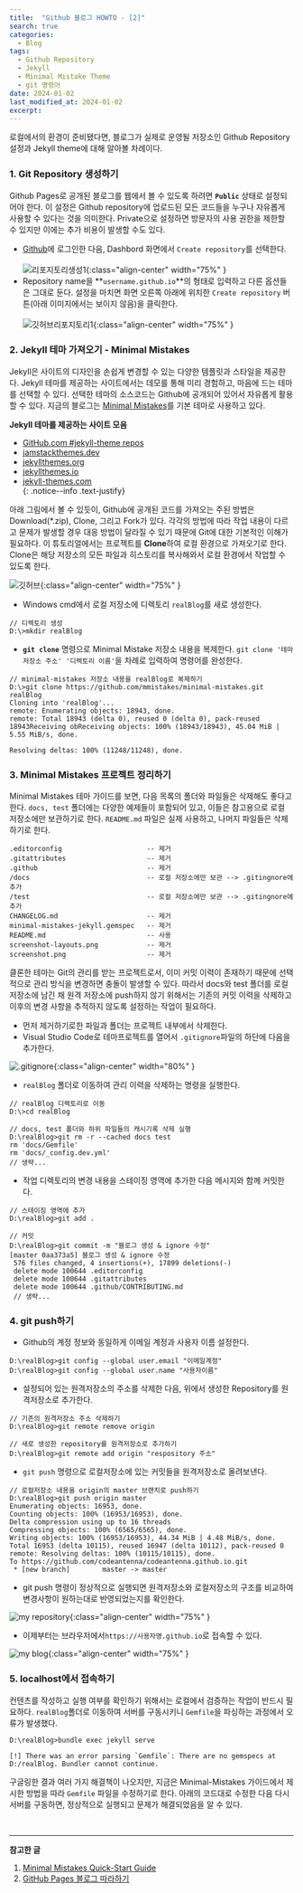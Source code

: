```yaml
---
title:  "Github 블로그 HOWTO - [2]"
search: true
categories: 
  - Blog
tags:
  - Github Repository
  - Jekyll
  - Minimal Mistake Theme
  - git 명령어
date: 2024-01-02
last_modified_at: 2024-01-02
excerpt: 
---
```

로컬에서의 환경이 준비됐다면, 블로그가 실제로 운영될 저장소인 Github Repository 설정과 Jekyll theme에 대해 알아볼 차례이다.

### 1. Git Repository 생성하기
Github Pages로 공개된 블로그를 웹에서 볼 수 있도록 하려면 **`Public`** 상태로 설정되어야 한다. 이 설정은 Github repository에 업로드된 모든 코드들을 누구나 자유롭게 사용할 수 있다는 것을 의미한다. Private으로 설정하면 방문자의 사용 권한을 제한할 수 있지만 이에는 추가 비용이 발생할 수도 있다.
- [Github](https://github.com)에 로그인한 다음, Dashbord 화면에서 `Create repository`를 선택한다. <br/><br/>
![리포지토리생성1](/assets/images/setup/create_repo1.jpg){:class="align-center"  width="75%" } <br/>
- Repository name을 **`username.github.io`**의 형태로 입력하고 다른 옵션들은 그대로 둔다. 
설정을 마치면 화면 오른쪽 아래에 위치한 `Create repository` 버튼(아래 이미지에서는 보이지 않음)을 클릭한다.<br/><br/>
![깃허브리포지토리1](/assets/images/setup/create_repo2.jpg){:class="align-center" width="75%" } <br/>

### 2. Jekyll 테마 가져오기 - Minimal Mistakes
Jekyll은 사이트의 디자인을 손쉽게 변경할 수 있는 다양한 템플릿과 스타일을 제공한다. Jekyll 테마를 제공하는 사이트에서는 데모를 통해 미리 경험하고, 마음에 드는 테마를 선택할 수 있다. 선택한 테마의 소스코드는 Github에 공개되어 있어서 자유롭게 활용할 수 있다. 지금의 블로그는 [Minimal Mistakes](https://github.com/mmistakes/minimal-mistakes)를 기본 테마로 사용하고 있다.
>
**Jekyll 테마를 제공하는 사이트 모음** 
  - [GitHub.com #jekyll-theme repos](https://github.com/topics/jekyll-theme)  
  - [jamstackthemes.dev](https://jamstackthemes.dev/ssg/jekyll/)  
  - [jekyllthemes.org](http://jekyllthemes.org/)  
  - [jekyllthemes.io](https://jekyllthemes.io/)  
  - [jekyll-themes.com](https://jekyll-themes.com/)  
{: .notice--info .text-justify}
 
 아래 그림에서 볼 수 있듯이, Github에 공개된 코드를 가져오는 주된 방법은 Download(*.zip), Clone, 그리고 Fork가 있다. 각각의 방법에 따라 작업 내용이 다르고 문제가 발생할 경우 대응 방법이  달라질 수 있기 때문에 Git에 대한 기본적인 이해가 필요하다. 이 튜토리얼에서는 프로젝트를 **Clone**하여 로컬 환경으로 가져오기로 한다. Clone은 해당 저장소의 모든 파일과 히스토리를 복사해와서 로컬 환경에서 작업할 수 있도록 한다.
  <br/>

![깃허브](/assets/images/setup/mm_gitrepo.png){:class="align-center" width="75%" } 

- Windows cmd에서 로컬 저장소에 디렉토리 `realBlog`를 새로 생성한다.

``` shell
// 디렉토리 생성
D:\>mkdir realBlog
```
- **`git clone`** 명령으로 Minimal Mistake 저장소 내용을 복제한다. `git clone '테마저장소 주소' '디렉토리 이름'`을 차례로 입력하여 명령어를 완성한다. <br/>

``` shell
// minimal-mistakes 저장소 내용을 realBlog로 복제하기
D:\>git clone https://github.com/mmistakes/minimal-mistakes.git realBlog
Cloning into 'realBlog'...
remote: Enumerating objects: 18943, done.
remote: Total 18943 (delta 0), reused 0 (delta 0), pack-reused 18943Receiving obReceiving objects: 100% (18943/18943), 45.04 MiB | 5.55 MiB/s, done.

Resolving deltas: 100% (11248/11248), done.
```

### 3.  Minimal Mistakes 프로젝트 정리하기 
Minimal Mistakes 테마 가이드를 보면, 다음 목록의 폴더와 파일들은 삭제해도 좋다고 한다. `docs, test` 폴더에는 다양한 예제들이 포함되어 있고, 이들은 참고용으로 로컬 저장소에만 보관하기로 한다. `README.md` 파일은 실제 사용하고, 나머지 파일들은 삭제하기로 한다.  <br/>

```
.editorconfig                     -- 제거
.gitattributes                    -- 제거
.github                           -- 제거
/docs                             -- 로컬 저장소에만 보관 --> .gitingnore에 추가
/test                             -- 로컬 저장소에만 보관 --> .gitingnore에 추가
CHANGELOG.md                      -- 제거
minimal-mistakes-jekyll.gemspec   -- 제거
README.md                         -- 사용
screenshot-layouts.png            -- 제거
screenshot.png                    -- 제거
```
<!-- <br/> -->

클론한 테마는 Git의 관리를 받는 프로젝트로서, 이미 커밋 이력이 존재하기 때문에 선택적으로 관리 방식을 변경하면 충돌이 발생할 수 있다. 따라서 docs와 test 폴더를 로컬 저장소에 남긴 채 원격 저장소에 push하지 않기 위해서는 기존의 커밋 이력을 삭제하고 이후의 변경 사항을 추적하지 않도록 설정하는 작업이 필요하다.

- 먼저 제거하기로한 파일과 폴더는 프로젝트 내부에서 삭제한다.
- Visual Studio Code로 테마프로젝트를 열어서 `.gitignore`파일의 하단에 다음을 추가한다. <br/>

![.gitignore](/assets/images/setup/gitignore.jpg){:class="align-center" width="80%" } <br/>

- `realBlog` 폴더로 이동하여 관리 이력을 삭제하는 명령을 실행한다. 

```shell
// realBlog 디렉토리로 이동
D:\>cd realBlog

// docs, test 폴더와 하위 파일들의 캐시기록 삭제 실행
D:\realBlog>git rm -r --cached docs test
rm 'docs/Gemfile'
rm 'docs/_config.dev.yml'
// 생략...
```
- 작업 디렉토리의 변경 내용을 스테이징 영역에 추가한 다음 메시지와 함께 커밋한다.

```shell
// 스테이징 영역에 추가
D:\realBlog>git add .

// 커밋
D:\realBlog>git commit -m "블로그 생성 & ignore 수정"
[master 0aa373a5] 블로그 생성 & ignore 수정
 576 files changed, 4 insertions(+), 17899 deletions(-)
 delete mode 100644 .editorconfig
 delete mode 100644 .gitattributes
 delete mode 100644 .github/CONTRIBUTING.md
 // 생략...
```
### 4.  git push하기

- Github의 계정 정보와 동일하게 이메일 계정과 사용자 이름 설정한다.

``` shell
D:\realBlog>git config --global user.email "이메일계정"
D:\realBlog>git config --global user.name "사용자이름"
```

- 설정되어 있는 원격저장소의 주소를 삭제한 다음, 위에서 생성한 Repository를 원격저장소로 추가한다. 

```shell
// 기존의 원격저장소 주소 삭제하기
D:\realBlog>git remote remove origin

// 새로 생성한 repository를 원격저장소로 추가하기
D:\realBlog>git remote add origin "respository 주소"
```

- `git push` 명령으로 로컬저장소에 있는 커밋들을 원격저장소로 올려보낸다.

```shell
// 로컬저장소 내용을 origin의 master 브랜치로 push하기
D:\realBlog>git push origin master
Enumerating objects: 16953, done.
Counting objects: 100% (16953/16953), done.
Delta compression using up to 16 threads
Compressing objects: 100% (6565/6565), done.
Writing objects: 100% (16953/16953), 44.34 MiB | 4.48 MiB/s, done.
Total 16953 (delta 10115), reused 16947 (delta 10112), pack-reused 0
remote: Resolving deltas: 100% (10115/10115), done.
To https://github.com/codeantenna/codeantenna.github.io.git
 * [new branch]        master -> master
```

- git push 명령이 정상적으로 실행되면 원격저장소와 로컬저장소의 구조를 비교하여 변경사항이 원하는대로 반영되었는지를 확인한다. <br/>

![my repository](/assets/images/setup/gitrepoafterpush.png){:class="align-center" width="75%" } <br/>


- 이제부터는 브라우저에서`https://사용자명.github.io`로 접속할 수 있다. <br/>

![my blog](/assets/images/setup/blog_web.png){:class="align-center" width="75%" } 

### 5.  localhost에서 접속하기
컨텐츠를 작성하고 실행 여부를 확인하기 위해서는 로컬에서 검증하는 작업이 반드시 필요하다. `realBlog`폴더로 이동하여 서버를 구동시키니 `Gemfile`을 파싱하는 과정에서 오류가 발생했다.

```shell
D:\realBlog>bundle exec jekyll serve

[!] There was an error parsing `Gemfile`: There are no gemspecs at D:/realBlog. Bundler cannot continue.
```

구글링한 결과 여러 가지 해결책이 나오지만, 지금은 Minimal-Mistakes 가이드에서 제시한 방법을 따라 `Gemfile` 파일을 수정하기로 한다. 아래의 코드대로 수정한 다음 다시 서버를 구동하면, 정상적으로 실행되고 문제가 해결되었음을 알 수 있다.

<script src="https://gist.github.com/codeantenna/0b0ed19a8de8ddbedcfa96896ff99a07.js"></script> <br/>

------

**참고한 글**
 1. [Minimal Mistakes Quick-Start Guide](https://mmistakes.github.io/minimal-mistakes/docs/quick-start-guide/)  
 2. [GitHub Pages 블로그 따라하기](https://devinlife.com/howto/)  

